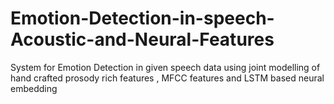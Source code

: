 # Emotion-Detection-in-speech-Acoustic-and-Neural-Features
System for Emotion Detection in given speech data using joint modelling of hand crafted prosody rich features , MFCC features and LSTM based neural embedding
